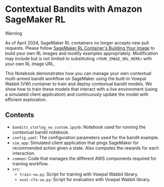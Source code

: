 # Contextual Bandits with Amazon SageMaker RL

> [!WARNING]
> As of April 2024, SageMaker RL containers no longer accepts new pull requests. Please follow [SageMaker RL Container's Building Your Image](https://github.com/aws/sagemaker-rl-container/tree/master?tab=readme-ov-file#building-your-image) to build your own RL images and modify examples appropriately. Modification may include but is not limited to substituting `<YOUR_IMAGE_URL_HERE>` with your own RL image URL.

This Notebook demonstrates how you can manage your own contextual multi-armed bandit workflow on SageMaker using the built-in Vowpal Wabbit (VW) container to train and deploy contextual bandit models. We show how to train these models that interact with a live environment (using a simulated client application) and continuously update the model with efficient exploration.


## Contents

- `bandits_statlog_vw_custom.ipynb`: Notebook used for running the contextual bandit notebook.<br>
- `config.yaml`: The configuration parameters used for the bandit example.<br>
- `sim_app`: Simulated client application that pings SageMaker for recommended action given a state. Also computes the rewards for each interaction.<br>
- `common`: Code that manages the different AWS components required for training workflow.<br>
- `src`:
    - `train-vw.py`: Script for training with Vowpal Wabbit library.
    - `eval-cfa-vw.py`: Script for evaluation with Vowpal Wabbit library.
